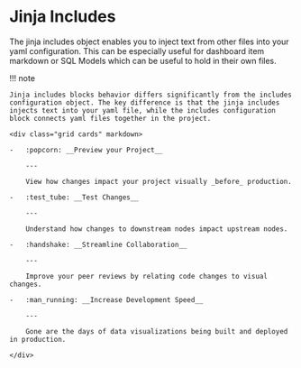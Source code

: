 # Jinja Includes 
The jinja includes object enables you to inject text from other files into your yaml configuration. This can be especially useful for dashboard item markdown or SQL Models which can be useful to hold in their own files. 

!!! note 

    Jinja includes blocks behavior differs significantly from the includes configuration object. The key difference is that the jinja includes injects text into your yaml file, while the includes configuration block connects yaml files together in the project. 

    <div class="grid cards" markdown> 

    -   :popcorn: __Preview your Project__ 

        ---
    
        View how changes impact your project visually _before_ production.

    -   :test_tube: __Test Changes__ 

        ---

        Understand how changes to downstream nodes impact upstream nodes.

    -   :handshake: __Streamline Collaboration__

        ---

        Improve your peer reviews by relating code changes to visual changes.

    -   :man_running: __Increase Development Speed__

        ---

        Gone are the days of data visualizations being built and deployed in production. 

    </div>